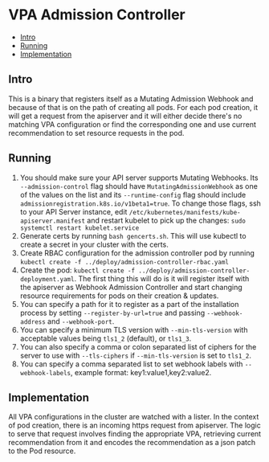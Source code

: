 # VPA Admission Controller

- [Intro](#intro)
- [Running](#running)
- [Implementation](#implementation)

## Intro

This is a binary that registers itself as a Mutating Admission Webhook
and because of that is on the path of creating all pods.
For each pod creation, it will get a request from the apiserver and it will
either decide there's no matching VPA configuration or find the corresponding
one and use current recommendation to set resource requests in the pod.

## Running

1. You should make sure your API server supports Mutating Webhooks.
Its `--admission-control` flag should have `MutatingAdmissionWebhook` as one of
the values on the list and its `--runtime-config` flag should include
`admissionregistration.k8s.io/v1beta1=true`.
To change those flags, ssh to your API Server instance, edit
`/etc/kubernetes/manifests/kube-apiserver.manifest` and restart kubelet to pick
up the changes: ```sudo systemctl restart kubelet.service```
1. Generate certs by running `bash gencerts.sh`. This will use kubectl to create
   a secret in your cluster with the certs.
1. Create RBAC configuration for the admission controller pod by running
   `kubectl create -f ../deploy/admission-controller-rbac.yaml`
1. Create the pod:
   `kubectl create -f ../deploy/admission-controller-deployment.yaml`.
   The first thing this will do is it will register itself with the apiserver as
   Webhook Admission Controller and start changing resource requirements
   for pods on their creation & updates.
1. You can specify a path for it to register as a part of the installation process
   by setting `--register-by-url=true` and passing `--webhook-address` and `--webhook-port`.
1. You can specify a minimum TLS version with `--min-tls-version` with acceptable values being `tls1_2` (default), or `tls1_3`.
1. You can also specify a comma or colon separated list of ciphers for the server to use with `--tls-ciphers` if `--min-tls-version` is set to `tls1_2`.
1. You can specify a comma separated list to set webhook labels with `--webhook-labels`, example format: key1:value1,key2:value2.

## Implementation

All VPA configurations in the cluster are watched with a lister.
In the context of pod creation, there is an incoming https request from
apiserver.
The logic to serve that request involves finding the appropriate VPA, retrieving
current recommendation from it and encodes the recommendation as a json patch to
the Pod resource.
